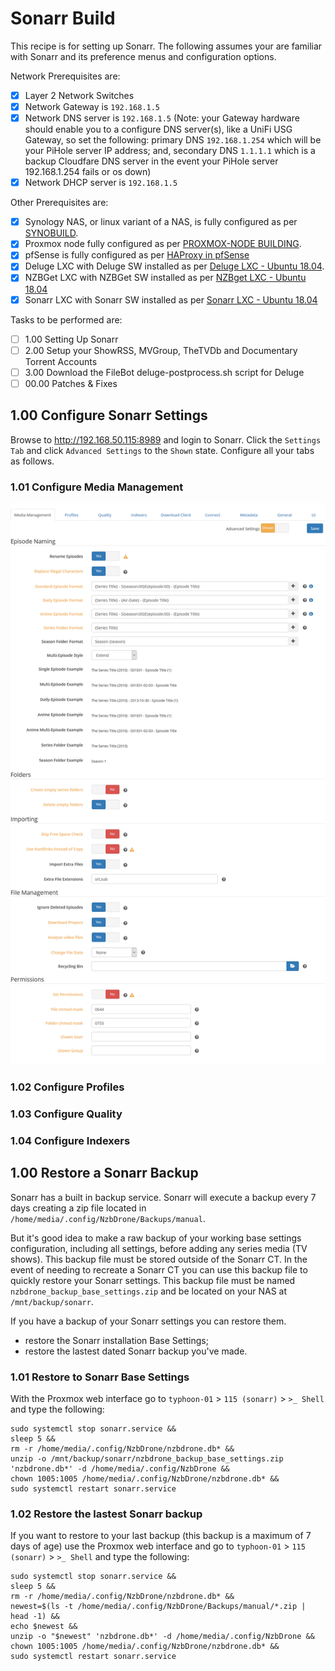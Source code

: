 # Sonarr Build
This recipe is for setting up Sonarr. The following assumes your are familiar with Sonarr and its preference menus and configuration options.

Network Prerequisites are:
- [x] Layer 2 Network Switches
- [x] Network Gateway is `192.168.1.5`
- [x] Network DNS server is `192.168.1.5` (Note: your Gateway hardware should enable you to a configure DNS server(s), like a UniFi USG Gateway, so set the following: primary DNS `192.168.1.254` which will be your PiHole server IP address; and, secondary DNS `1.1.1.1` which is a backup Cloudfare DNS server in the event your PiHole server 192.168.1.254 fails or os down)
- [x] Network DHCP server is `192.168.1.5`

Other Prerequisites are:
- [x] Synology NAS, or linux variant of a NAS, is fully configured as per [SYNOBUILD](https://github.com/ahuacate/synobuild#synobuild).
- [x] Proxmox node fully configured as per [PROXMOX-NODE BUILDING](https://github.com/ahuacate/proxmox-node/blob/master/README.md#proxmox-node-building).
- [x] pfSense is fully configured as per [HAProxy in pfSense](https://github.com/ahuacate/proxmox-reverseproxy/blob/master/README.md#haproxy-in-pfsense)
- [x] Deluge LXC with Deluge SW installed as per [Deluge LXC - Ubuntu 18.04](https://github.com/ahuacate/proxmox-lxc-media/blob/master/README.md#40-deluge-lxc---ubuntu-1804).
- [x] NZBGet LXC with NZBGet SW installed as per [NZBget LXC - Ubuntu 18.04](https://github.com/ahuacate/proxmox-lxc-media/blob/master/README.md#300-nzbget-lxc---ubuntu-1804)
- [x] Sonarr LXC with Sonarr SW installed as per [Sonarr LXC - Ubuntu 18.04](https://github.com/ahuacate/proxmox-lxc-media/blob/master/README.md#80-sonarr-lxc---ubuntu-1804)

Tasks to be performed are:
- [ ] 1.00 Setting Up Sonarr
- [ ] 2.00 Setup your ShowRSS, MVGroup, TheTVDb and Documentary Torrent Accounts
- [ ] 3.00 Download the FileBot deluge-postprocess.sh script for Deluge
- [ ] 00.00 Patches & Fixes

## 1.00 Configure Sonarr Settings
Browse to http://192.168.50.115:8989 and login to Sonarr. Click the `Settings Tab` and click `Advanced Settings` to the `Shown` state. Configure all your tabs as follows.

### 1.01 Configure Media Management
![alt text](https://raw.githubusercontent.com/ahuacate/sonarr/master/images/media_management.png)

### 1.02 Configure Profiles

### 1.03 Configure Quality

### 1.04 Configure Indexers

## 1.00 Restore a Sonarr Backup
Sonarr has a built in backup service. Sonarr will execute a backup every 7 days creating a zip file located in `/home/media/.config/NzbDrone/Backups/manual`.

But it's good idea to make a raw backup of your working base settings configuration, including all settings, before adding any series media (TV shows). This backup file must be stored outside of the Sonarr CT. In the event of needing to recreate a Sonarr CT you can use this backup file to quickly restore your Sonarr settings. This backup file must be named `nzbdrone_backup_base_settings.zip` and be located on your NAS at `/mnt/backup/sonarr`.

If you have a backup of your Sonarr settings you can restore them.
*  restore the Sonarr installation Base Settings;
*  restore the lastest dated Sonarr backup you've made.

### 1.01 Restore to Sonarr Base Settings
With the Proxmox web interface go to `typhoon-01` > `115 (sonarr)` > `>_ Shell` and type the following:
```
sudo systemctl stop sonarr.service &&
sleep 5 &&
rm -r /home/media/.config/NzbDrone/nzbdrone.db* &&
unzip -o /mnt/backup/sonarr/nzbdrone_backup_base_settings.zip 'nzbdrone.db*' -d /home/media/.config/NzbDrone &&
chown 1005:1005 /home/media/.config/NzbDrone/nzbdrone.db* &&
sudo systemctl restart sonarr.service
```

### 1.02 Restore the lastest Sonarr backup
If you want to restore to your last backup (this backup is a maximum of 7 days of age) use the Proxmox web interface and go to `typhoon-01` > `115 (sonarr)` > `>_ Shell` and type the following: 
```
sudo systemctl stop sonarr.service &&
sleep 5 &&
rm -r /home/media/.config/NzbDrone/nzbdrone.db* &&
newest=$(ls -t /home/media/.config/NzbDrone/Backups/manual/*.zip | head -1) &&
echo $newest &&
unzip -o "$newest" 'nzbdrone.db*' -d /home/media/.config/NzbDrone &&
chown 1005:1005 /home/media/.config/NzbDrone/nzbdrone.db* &&
sudo systemctl restart sonarr.service
```



